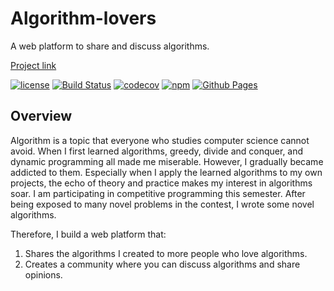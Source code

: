 # Algorithm-lovers

A web platform to share and discuss algorithms.

[Project link](https://github.com/nehCG/algorithm-lovers)

[![license](https://img.shields.io/badge/license-MIT-green)](https://github.com/nehCG/algorithm-lovers/blob/main/LICENSE)
[![Build Status](https://github.com/nehCG/algorithm-lovers/workflows/Build%20Status/badge.svg?branch=main)](https://github.com/nehCG/algorithm-lovers/actions?query=workflow%3A%22Build+Status%22)
[![codecov](https://codecov.io/gh/nehCG/algorithm-lovers/branch/main/graph/badge.svg)](https://codecov.io/gh/nehCG/algorithm-lovers)
[![npm](https://img.shields.io/npm/v/algorithm-lovers)](https://www.npmjs.com/package/algorithm-lovers)
[![Github Pages](https://img.shields.io/badge/Github-Pages-blue)](https://nehcg.github.io/algorithm-lovers/)

## Overview

Algorithm is a topic that everyone who studies computer science cannot avoid.
When I first learned algorithms, greedy, divide and conquer, and dynamic
programming all made me miserable. However, I gradually became addicted to them.
Especially when I apply the learned algorithms to my own projects, the echo of
theory and practice makes my interest in algorithms soar. I am participating
in competitive programming this semester. After being exposed to many novel
problems in the contest, I wrote some novel algorithms.

Therefore, I build a web platform that:

1. Shares the algorithms I created to more people who love algorithms.
2. Creates a community where you can discuss algorithms and share opinions.
